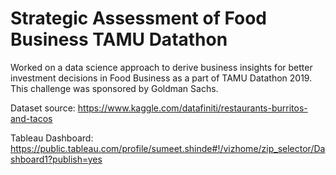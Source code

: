 # Strategic Assessment of Food Business TAMU Datathon
Worked on a data science approach to derive business insights for better investment decisions in Food Business as a part of TAMU Datathon 2019. This challenge was sponsored by Goldman Sachs.

Dataset source:
https://www.kaggle.com/datafiniti/restaurants-burritos-and-tacos

Tableau Dashboard:
https://public.tableau.com/profile/sumeet.shinde#!/vizhome/zip_selector/Dashboard1?publish=yes
